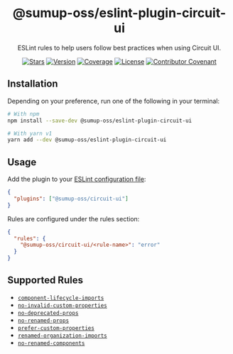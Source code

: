 <div align="center">

# @sumup-oss/eslint-plugin-circuit-ui

ESLint rules to help users follow best practices when using Circuit UI.

[![Stars](https://img.shields.io/github/stars/sumup-oss/circuit-ui?style=social)](https://github.com/sumup-oss/circuit-ui/) [![Version](https://img.shields.io/npm/v/@sumup-oss/eslint-plugin-circuit-ui)](https://www.npmjs.com/package/@sumup-oss/eslint-plugin-circuit-ui) [![Coverage](https://img.shields.io/codecov/c/github/sumup-oss/circuit-ui)](https://codecov.io/gh/sumup-oss/circuit-ui) [![License](https://img.shields.io/badge/license--lightgrey.svg)](https://github.com/sumup-oss/circuit-ui/tree/main/packages/eslint-plugin-circuit-ui/LICENSE) [![Contributor Covenant](https://img.shields.io/badge/Contributor%20Covenant-v2.1%20adopted-ff69b4.svg)](https://github.com/sumup-oss/circuit-ui/tree/main/CODE_OF_CONDUCT.md)

</div>

## Installation

Depending on your preference, run one of the following in your terminal:

```sh
# With npm
npm install --save-dev @sumup-oss/eslint-plugin-circuit-ui

# With yarn v1
yarn add --dev @sumup-oss/eslint-plugin-circuit-ui
```

## Usage

Add the plugin to your [ESLint configuration file](https://eslint.org/docs/latest/use/configure/configuration-files):

```json
{
  "plugins": ["@sumup-oss/circuit-ui"]
}
```

Rules are configured under the rules section:

```json
{
  "rules": {
    "@sumup-oss/circuit-ui/<rule-name>": "error"
  }
}
```

## Supported Rules

- [`component-lifecycle-imports`](https://github.com/sumup-oss/circuit-ui/tree/main/packages/eslint-plugin-circuit-ui/component-lifecycle-imports)
- [`no-invalid-custom-properties`](https://github.com/sumup-oss/circuit-ui/tree/main/packages/eslint-plugin-circuit-ui/no-invalid-custom-properties)
- [`no-deprecated-props`](https://github.com/sumup-oss/circuit-ui/tree/main/packages/eslint-plugin-circuit-ui/no-deprecated-props)
- [`no-renamed-props`](https://github.com/sumup-oss/circuit-ui/tree/main/packages/eslint-plugin-circuit-ui/no-renamed-props)
- [`prefer-custom-properties`](https://github.com/sumup-oss/circuit-ui/tree/main/packages/eslint-plugin-circuit-ui/prefer-custom-properties)
- [`renamed-organization-imports`](https://github.com/sumup-oss/circuit-ui/tree/main/packages/eslint-plugin-circuit-ui/renamed-organization-imports)
- [`no-renamed-components`](https://github.com/sumup-oss/circuit-ui/tree/main/packages/eslint-plugin-circuit-ui/no-renamed-components)
